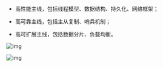 * 高性能主线，包括线程模型、数据结构、持久化、网络框架；

* 高可靠主线，包括主从复制、哨兵机制；

* 高可扩展主线，包括数据分片、负载均衡。

![img](https://static001.geekbang.org/resource/image/79/e7/79da7093ed998a99d9abe91e610b74e7.jpg?wh=2001*1126)

![img](https://static001.geekbang.org/resource/image/70/b4/70a5bc1ddc9e3579a2fcb8a5d44118b4.jpeg?wh=2048*1536)

